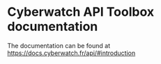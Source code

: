 # Cyberwatch API Toolbox documentation

The documentation can be found at https://docs.cyberwatch.fr/api/#introduction
